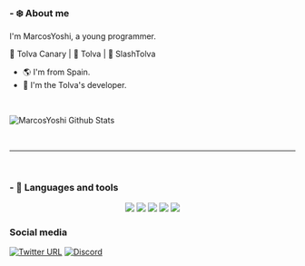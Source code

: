 ### - ❄️ About me 
I'm MarcosYoshi, a young programmer. 

🧡 Tolva Canary | 🥇 Tolva | 💙 SlashTolva

- 🌎 I'm from Spain.
- 💎 I'm the Tolva's developer. 

<br />

![MarcosYoshi Github Stats](https://github-readme-stats.vercel.app/api?username=MarcosYoshi&show_icons=true&title_color=fff&icon_color=79ff97&text_color=9f9f9f&bg_color=151515)

<br />

*************

<br />

### - 🔧 Languages and tools

<p align="center">
<img src="https://camo.githubusercontent.com/5d387dca4d1417830c87ea51257baf889f20b613ef141cd681f2cfe17ad5bbae/68747470733a2f2f696d672e736869656c64732e696f2f62616467652f6a6176617363726970742532302d2532333332333333302e7376673f267374796c653d666f722d7468652d6261646765266c6f676f3d6a617661736372697074" data-canonical-src="https://img.shields.io/badge/javascript%20-%23323330.svg?&style=for-the-badge&logo=javascript" style="max-width: 100%;"> <img src="https://camo.githubusercontent.com/2c09f697f8b678c31f4e4447178deeb1733c08a4c6a41cbf6ee21f5d3364463b/68747470733a2f2f696d672e736869656c64732e696f2f62616467652f747970657363726970742532302d2532333332333333302e7376673f267374796c653d666f722d7468652d6261646765266c6f676f3d74797065736372697074" data-canonical-src="https://img.shields.io/badge/javascript%20-%23323330.svg?&style=for-the-badge&logo=javascript" style="max-width: 100%;"> <img src="https://camo.githubusercontent.com/629ca5f431bd369c7b6195f74fd1e4e4595a391199ec05e9cb75c4c340ccba5b/68747470733a2f2f696d672e736869656c64732e696f2f62616467652f68746d6c2532302d2532333332333333302e7376673f267374796c653d666f722d7468652d6261646765266c6f676f3d68746d6c35" data-canonical-src="https://img.shields.io/badge/javascript%20-%23323330.svg?&style=for-the-badge&logo=javascript" style="max-width: 100%;"> <img src="https://camo.githubusercontent.com/b5c4519ce970335a453e2ea060a67acc552d8440ecd47c3d164b3edbfe38c87c/68747470733a2f2f696d672e736869656c64732e696f2f62616467652f6373732532302d2532333332333333302e7376673f267374796c653d666f722d7468652d6261646765266c6f676f3d63737333266c6f676f436f6c6f723d253233306337636330" data-canonical-src="https://img.shields.io/badge/javascript%20-%23323330.svg?&style=for-the-badge&logo=javascript" style="max-width: 100%;"> <img src="https://camo.githubusercontent.com/c3e87bd242aa662047aaf54d7a2c10732cb2dc3dfc89830fac83e0d09f16de54/68747470733a2f2f696d672e736869656c64732e696f2f62616467652f5673436f64652532302d2532333332333333302e7376673f267374796c653d666f722d7468652d6261646765266c6f676f3d76697375616c73747564696f266c6f676f436f6c6f723d253233323361626632" data-canonical-src="https://img.shields.io/badge/javascript%20-%23323330.svg?&style=for-the-badge&logo=javascript" style="max-width: 100%;">
</p>

### Social media

[![Twitter URL](https://img.shields.io/twitter/url?color=%231DA1F2&label=follow&logo=twitter&logoColor=%231DA1F2&style=flat-square&url=https%3A%2F%2Fwww.reddit.com%2Fuser%2FFatChicken277)](https://twitter.com/MarcosYoshi_)
[![Discord](https://img.shields.io/twitter/url?color=yellow&label=follow&logo=discord&logoColor=yellow&style=flat-square&url=https%3A%2F%2Fdiscord.com%3A%2F%2)](https://discord.com/users/527057273219186698)

